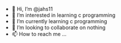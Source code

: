 - 👋 Hi, I’m @jahs11
- 👀 I’m interested in learning c programming
- 🌱 I’m currently learning c programming
- 💞️ I’m looking to collaborate on nothing
- 📫 How to reach me ...

<!---
jahs11/jahs11 is a ✨ special ✨ repository because its `README.md` (this file) appears on your GitHub profile.
You can click the Preview link to take a look at your changes.
--->
